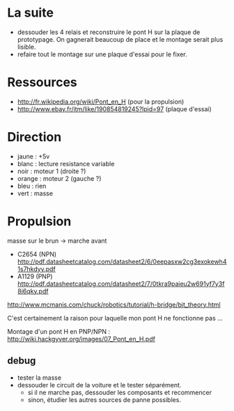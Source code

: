 # La suite

 - dessouder les 4 relais et reconstruire le pont H sur la plaque de prototypage. On gagnerait beaucoup de place et le montage serait plus lisible.
 - refaire tout le montage sur une plaque d'essai pour le fixer.

# Ressources

 - http://fr.wikipedia.org/wiki/Pont_en_H (pour la propulsion)
 - http://www.ebay.fr/itm/like/190854819245?lpid=97 (plaque d'essai)

# Direction

 - jaune : +5v 
 - blanc : lecture resistance variable
 - noir : moteur 1 (droite ?)
 - orange : moteur 2 (gauche ?)
 - bleu : rien
 - vert : masse

# Propulsion

masse sur le brun -> marche avant

* C2654 (NPN) http://pdf.datasheetcatalog.com/datasheet2/6/0eepasxw2cg3exokewh41s7hkdyy.pdf
* A1129 (PNP) http://pdf.datasheetcatalog.com/datasheet2/7/0tkra9paieu2w691yf7y3f8i6qky.pdf

http://www.mcmanis.com/chuck/robotics/tutorial/h-bridge/bjt_theory.html

C'est certainement la raison pour laquelle mon pont H ne fonctionne pas ...

Montage d'un pont H en PNP/NPN : http://wiki.hackgyver.org/images/07_Pont_en_H.pdf

## debug

- tester la masse
- dessouder le circuit de la voiture et le tester séparément.
    - si il ne marche pas, dessouder les composants et recommencer
    - sinon, étudier les autres sources de panne possibles.

